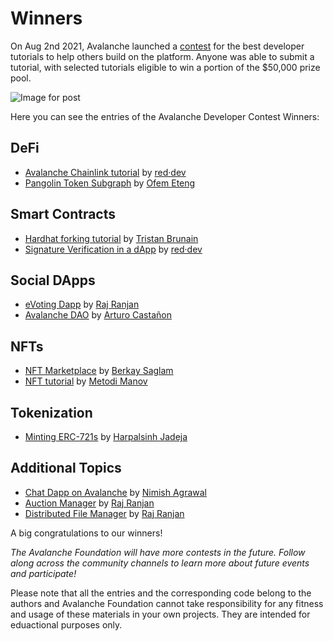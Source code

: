 # Winners

On Aug 2nd 2021, Avalanche launched a [contest](https://medium.com/avalancheavax/avalanche-launches-developer-tutorial-contest-with-50k-in-prizes-7d8b4422399f) for the best developer tutorials to help others build on the platform. Anyone was able to submit a tutorial, with selected tutorials eligible to win a portion of the $50,000 prize pool.

![Image for post](/img/tutorial-contest.png)

Here you can see the entries of the Avalanche Developer Contest Winners:

## DeFi

* [Avalanche Chainlink tutorial](https://github.com/ava-labs/avax-docs/tree/main/docs/build/tutorials/tutorials-contest/red-dev-avalanche-chainlink-tutorial/README.md) by [red·dev](https://www.red.dev)
* [Pangolin Token Subgraph](https://github.com/ava-labs/avax-docs/tree/main/docs/build/tutorials/tutorials-contest/pangolin-token-subgraph/README.md) by [Ofem Eteng](https://github.com/ofemeteng)

## Smart Contracts

* [Hardhat forking tutorial](https://github.com/ava-labs/avax-docs/tree/main/docs/build/tutorials/tutorials-contest/hardhat-fork/README.md) by [Tristan Brunain](https://github.com/tbrunain)
* [Signature Verification in a dApp](https://github.com/ava-labs/avax-docs/tree/main/docs/build/tutorials/tutorials-contest/red-dev-sig-verify-tutorial/README.md) by [red·dev](https://www.red.dev)

## Social DApps

* [eVoting Dapp](https://github.com/ava-labs/avax-docs/tree/main/docs/build/tutorials/tutorials-contest/evoting-avalanche-dapp/README.md) by [Raj Ranjan](https://github.com/rajranjan0608)
* [Avalanche DAO](https://github.com/ava-labs/avax-docs/tree/main/docs/build/tutorials/tutorials-contest/avalanche-DAO/README.md) by [Arturo Castañon](https://github.com/ArturVargas)

## NFTs

* [NFT Marketplace](https://github.com/ava-labs/avax-docs/tree/main/docs/build/tutorials/tutorials-contest/NFT-Marketplace-on-Avalanche/README.md) by [Berkay Saglam](https://github.com/trizin)
* [NFT tutorial](https://github.com/ava-labs/avax-docs/tree/main/docs/build/tutorials/tutorials-contest/avalanche-erc721-tutorial/README.md) by [Metodi Manov](https://github.com/metodi96)

## Tokenization

* [Minting ERC-721s](https://github.com/ava-labs/avax-docs/tree/main/docs/build/tutorials/tutorials-contest/how-to-mint-erc721-using-openzeppelin/tutorial.md) by [Harpalsinh Jadeja](https://github.com/therealharpaljadeja)

## Additional Topics

* [Chat Dapp on Avalanche](https://github.com/ava-labs/avax-docs/tree/main/docs/build/tutorials/tutorials-contest/avax-chat-dapp/README.md) by [Nimish Agrawal](https://github.com/realnimish)
* [Auction Manager](https://github.com/ava-labs/avax-docs/tree/main/docs/build/tutorials/tutorials-contest/drizzle-auction-manager/README.md) by [Raj Ranjan](https://github.com/rajranjan0608)
* [Distributed File Manager](https://github.com/ava-labs/avax-docs/tree/main/docs/build/tutorials/tutorials-contest/distributed-file-manager/README.md) by [Raj Ranjan](https://github.com/rajranjan0608)

A big congratulations to our winners!

_The Avalanche Foundation will have more contests in the future. Follow along across the community channels to learn more about future events and participate!_

Please note that all the entries and the corresponding code belong to the authors and Avalanche Foundation cannot take responsibility for any fitness and usage of these materials in your own projects. They are intended for eduactional purposes only.

